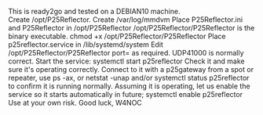 This is ready2go and tested on a DEBIAN10 machine.  
Create /opt/P25Reflector.
Create /var/log/mmdvm
Place P25Reflector.ini and P25Reflector in /opt/P25Reflector
/opt/P25Reflector/P25Reflector is the binary executable.  chmod +x /opt/P25Reflector/P25Reflector
Place p25reflector.service in /lib/systemd/system
Edit /opt/P25Reflector/P25Reflector port= as required.  UDP41000 is normally correct. 
Start the service: systemctl start p25reflector
Check it and make sure it's operating correctly.  Connect to it with a p25gateway from a spot or repeater, use ps -ax, 
or netstat -unap and/or systemctl status p25reflector to confirm it is running normally.
Assuming it is operating, let us enable the service so it starts automatically in future; systemctl enable p25reflector
Use at your own risk.  Good luck, W4NOC
